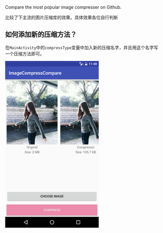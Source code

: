 Compare the most popular image compresser on Github.

比较了下主流的图片压缩库的效果。具体效果各位自行判断

## 如何添加新的压缩方法？
在`MainActivity`中的`compressType`变量中加入新的压缩名字，并且用这个名字写一个压缩方法即可。

<a href="s.png"><img src="s.png" width="60%"/></a>
